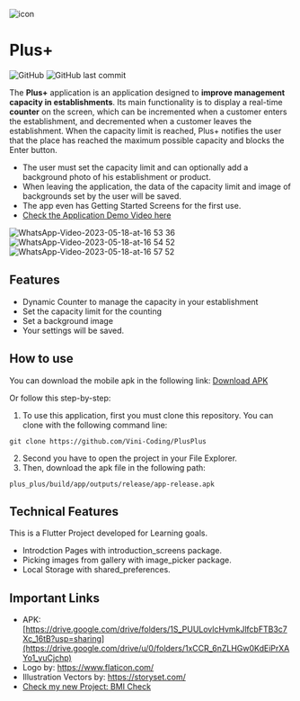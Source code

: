 ![icon](https://github.com/Vini-Coding/PlusPlus/assets/89312086/c3060f9e-d80c-4f0c-8957-b04433d80d97)
# Plus+ 
![GitHub](https://img.shields.io/github/license/Vini-Coding/BMI-Check?style=flat-square) ![GitHub last commit](https://img.shields.io/github/last-commit/Vini-Coding/PlusPlus)

The **Plus+** application is an application designed to **improve management capacity in establishments**. Its main functionality is to display a real-time **counter** on the screen, which can be incremented when a customer enters the establishment, and decremented when a customer leaves the establishment. When the capacity limit is reached, Plus+ notifies the user that the place has reached the maximum possible capacity and blocks the Enter button.
- The user must set the capacity limit and can optionally add a background photo of his establishment or product.
- When leaving the application, the data of the capacity limit and image of backgrounds set by the user will be saved.
- The app even has Getting Started Screens for the first use.
- [Check the Application Demo Video here](https://www.linkedin.com/feed/update/urn:li:activity:6999016679712133120/)

![WhatsApp-Video-2023-05-18-at-16 53 36](https://github.com/Vini-Coding/PlusPlus/assets/89312086/f24159ee-3499-44b2-a52b-6dc4fd2c0372)
![WhatsApp-Video-2023-05-18-at-16 54 52](https://github.com/Vini-Coding/PlusPlus/assets/89312086/9fb1f998-040d-496c-b749-71c0ef0bc03e)
![WhatsApp-Video-2023-05-18-at-16 57 52](https://github.com/Vini-Coding/PlusPlus/assets/89312086/799cf5d9-ab2b-40fa-8f1c-639865433928)

## Features
- Dynamic Counter to manage the capacity in your establishment
- Set the capacity limit for the counting
- Set a background image
- Your settings will be saved.

## How to use
You can download the mobile apk in the following link: [Download APK](https://drive.google.com/drive/u/0/folders/1xCCR_6nZLHGw0KdEiPrXAYo1_yuCjchp)

Or follow this step-by-step:
1. To use this application, first you must clone this repository. You can clone with the following command line:
```
git clone https://github.com/Vini-Coding/PlusPlus
```
2. Second you have to open the project in your File Explorer.
3. Then, download the apk file in the following path:
```
plus_plus/build/app/outputs/release/app-release.apk
```

## Technical Features
This is a Flutter Project developed for Learning goals.
- Introdction Pages with introduction_screens package.
- Picking images from gallery with image_picker package.
- Local Storage with shared_preferences.

## Important Links 
- APK: [https://drive.google.com/drive/folders/1S_PUULovlcHvmkJlfcbFTB3c7Xc_16tB?usp=sharing](https://drive.google.com/drive/u/0/folders/1xCCR_6nZLHGw0KdEiPrXAYo1_yuCjchp) 
- Logo by: https://www.flaticon.com/
- Illustration Vectors by: https://storyset.com/
- [Check my new Project: BMI Check](https://github.com/Vini-Coding/BMI-Check)
